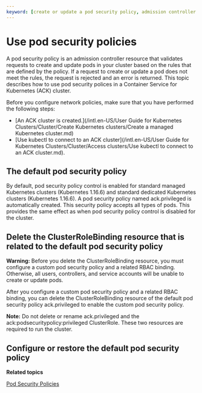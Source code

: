 ```yaml
---
keyword: [create or update a pod security policy, admission controller resource, psp]
---
```


# Use pod security policies

A pod security policy is an admission controller resource that validates requests to create and update pods in your cluster based on the rules that are defined by the policy. If a request to create or update a pod does not meet the rules, the request is rejected and an error is returned. This topic describes how to use pod security polices in a Container Service for Kubernetes \(ACK\) cluster.

Before you configure network policies, make sure that you have performed the following steps:

-   [An ACK cluster is created.](/intl.en-US/User Guide for Kubernetes Clusters/Cluster/Create Kubernetes clusters/Create a managed Kubernetes cluster.md)
-   [Use kubectl to connect to an ACK cluster](/intl.en-US/User Guide for Kubernetes Clusters/Cluster/Access clusters/Use kubectl to connect to an ACK cluster.md).

## The default pod security policy

By default, pod security policy control is enabled for standard managed Kubernetes clusters \(Kubernetes 1.16.6\) and standard dedicated Kubernetes clusters \(Kubernetes 1.16.6\). A pod security policy named ack.privileged is automatically created. This security policy accepts all types of pods. This provides the same effect as when pod security policy control is disabled for the cluster.

## Delete the ClusterRoleBinding resource that is related to the default pod security policy

**Warning:** Before you delete the ClusterRoleBinding resource, you must configure a custom pod security policy and a related RBAC binding. Otherwise, all users, controllers, and service accounts will be unable to create or update pods.

After you configure a custom pod security policy and a related RBAC binding, you can delete the ClusterRoleBinding resource of the default pod security policy ack.privileged to enable the custom pod security policy.

**Note:** Do not delete or rename ack.privileged and the ack:podsecuritypolicy:privileged ClusterRole. These two resources are required to run the cluster.

## Configure or restore the default pod security policy

**Related topics**  


[Pod Security Policies](https://kubernetes.io/docs/concepts/policy/pod-security-policy/)

